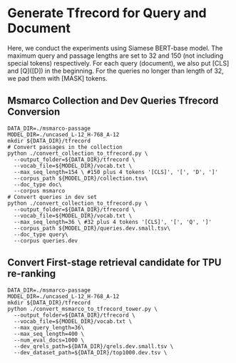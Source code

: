 # Generate Tfrecord for Query and Document
Here, we conduct the experiments using Siamese BERT-base model. The maximum query and passage lengths are set to 32 and 150 (not including special tokens) respectively. For each query (document), we also put \[CLS\] and \[Q\](\[D\]) in the beginning. For the queries no longer than length of 32, we pad them with \[MASK\] tokens.

Msmarco Collection and Dev Queries Tfrecord Conversion
---
```shell=bash
DATA_DIR=./msmarco-passage
MODEL_DIR=./uncased_L-12_H-768_A-12
mkdir ${DATA_DIR}/tfrecord
# Convert passages in the collection
python ./convert_collection_to_tfrecord.py \
  --output_folder=${DATA_DIR}/tfrecord \
  --vocab_file=${MODEL_DIR}/vocab.txt \
  --max_seq_length=154 \ #150 plus 4 tokens '[CLS]', '[', 'D', ']'
  --corpus_path ${MODEL_DIR}/collection.tsv\
  --doc_type doc\
  --corpus msmarco
# Convert queries in dev set
python ./convert_collection_to_tfrecord.py \
  --output_folder=${DATA_DIR}/tfrecord \
  --vocab_file=${MODEL_DIR}/vocab.txt \
  --max_seq_length=36 \ #32 plus 4 tokens '[CLS]', '[', 'Q', ']'
  --corpus_path ${MODEL_DIR}/queries.dev.small.tsv\
  --doc_type query\
  --corpus queries.dev
```

Convert First-stage retrieval candidate for TPU re-ranking
---
```shell=bash
DATA_DIR=./msmarco-passage
MODEL_DIR=./uncased_L-12_H-768_A-12
mkdir ${DATA_DIR}/tfrecord
python ./convert_msmarco_to_tfrecord_tower.py \
  --output_folder=${DATA_DIR}/tfrecord \
  --vocab_file=${MODEL_DIR}/vocab.txt \
  --max_query_length=36\
  --max_seq_length=400 \
  --num_eval_docs=1000 \
  --dev_qrels_path=${DATA_DIR}/qrels.dev.small.tsv \
  --dev_dataset_path=${DATA_DIR}/top1000.dev.tsv \
```
